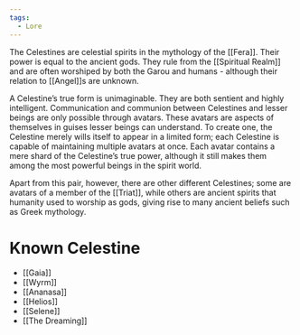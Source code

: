```yaml
---
tags:
  - Lore
---
```

The Celestines are celestial spirits in the mythology of the [[Fera]]. Their power is equal to the ancient gods. They rule from the [[Spiritual Realm]] and are often worshiped by both the Garou and humans - although their relation to [[Angel]]s are unknown.

A Celestine’s true form is unimaginable. They are both sentient and highly intelligent. Communication and communion between Celestines and lesser beings are only possible through avatars. These avatars are aspects of themselves in guises lesser beings can understand. To create one, the Celestine merely wills itself to appear in a limited form; each Celestine is capable of maintaining multiple avatars at once. Each avatar contains a mere shard of the Celestine’s true power, although it still makes them among the most powerful beings in the spirit world.

Apart from this pair, however, there are other different Celestines; some are avatars of a member of the [[Triat]], while others are ancient spirits that humanity used to worship as gods, giving rise to many ancient beliefs such as Greek mythology.

# Known Celestine

- [[Gaia]]
- [[Wyrm]]
- [[Ananasa]]
- [[Helios]]
- [[Selene]]
- [[The Dreaming]]
